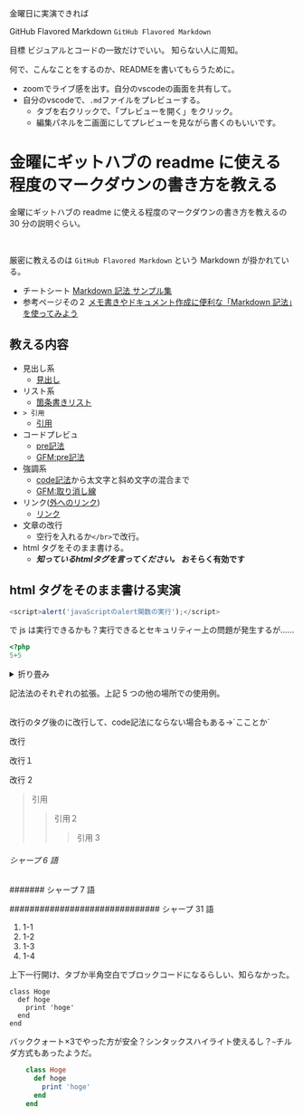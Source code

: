金曜日に実演できれば

GitHub Flavored Markdown
`GitHub Flavored Markdown`

目標
ビジュアルとコードの一致だけでいい。
知らない人に周知。

何で、こんなことをするのか、READMEを書いてもらうために。
- zoomでライブ感を出す。自分のvscodeの画面を共有して。
- 自分のvscodeで、`.md`ファイルをプレビューする。
  - タブを右クリックで、「プレビューを開く」をクリック。
  - 編集パネルを二画面にしてプレビューを見ながら書くのもいいです。



# 金曜にギットハブの readme に使える程度のマークダウンの書き方を教える

金曜にギットハブの readme に使える程度のマークダウンの書き方を教えるの 30 分の説明ぐらい。

</br>

厳密に教えるのは `GitHub Flavored Markdown` という Markdown が掛かれている。

- チートシート [Markdown 記法 サンプル集](https://qiita.com/tbpgr/items/989c6badefff69377da7)
- 参考ページその２ [メモ書きやドキュメント作成に便利な「Markdown 記法」を使ってみよう](https://www.asobou.co.jp/blog/bussiness/markdown#:~:text=Markdown%EF%BC%88%E3%83%9E%E3%83%BC%E3%82%AF%E3%83%80%E3%82%A6%E3%83%B3%EF%BC%89%E3%81%A8%E3%81%AF,%E4%BB%A5%E4%B8%8B%E3%81%AE%E7%89%B9%E5%BE%B4%E3%81%8C%E3%81%82%E3%82%8A%E3%81%BE%E3%81%99%E3%80%82)

## 教える内容

- 見出し系
  - [見出し](https://qiita.com/tbpgr/items/989c6badefff69377da7#%E8%A6%8B%E5%87%BA%E3%81%97)
- リスト系
  - [箇条書きリスト](https://qiita.com/tbpgr/items/989c6badefff69377da7#%E7%AE%87%E6%9D%A1%E6%9B%B8%E3%81%8D%E3%83%AA%E3%82%B9%E3%83%88)
- `> 引用`
  - [引用](https://qiita.com/tbpgr/items/989c6badefff69377da7#%E5%BC%95%E7%94%A8)
- コードプレビュ
    - [pre記法](https://qiita.com/tbpgr/items/989c6badefff69377da7#pre%E8%A8%98%E6%B3%95%E3%82%B9%E3%83%9A%E3%83%BC%E3%82%B94-or-%E3%82%BF%E3%83%96)
    - [GFM:pre記法](https://qiita.com/tbpgr/items/989c6badefff69377da7#gfmpre%E8%A8%98%E6%B3%95%E3%83%81%E3%83%AB%E3%83%803)
- 強調系
    - [code記法](https://qiita.com/tbpgr/items/989c6badefff69377da7#code%E8%A8%98%E6%B3%95)から太文字と斜め文字の混合まで
    - [GFM:取り消し線](https://qiita.com/tbpgr/items/989c6badefff69377da7#gfm%E5%8F%96%E3%82%8A%E6%B6%88%E3%81%97%E7%B7%9A)
- リンク([外へのリンク](https://qiita.com/tbpgr/items/989c6badefff69377da7))
    - [リンク](https://qiita.com/tbpgr/items/989c6badefff69377da7#%E3%83%AA%E3%83%B3%E3%82%AF)
- 文章の改行
    - 空行を入れるか`</br>`で改行。
- html タグをそのまま書ける。
    - ***知っているhtmlタグを言ってください。*** **おそらく有効です**

## html タグをそのまま書ける実演

<script>alert('JavaScriptのalert関数の実行');</script>
<script>console.log('コンソールログも動く？');</script>

```js
<script>alert('javaScriptのalert関数の実行');</script>
```

で js は実行できるかも？実行できるとセキュリティー上の問題が発生するが......

```php
<?php
5+5
```

<details>
    <summary>折り畳み</summary>

```html

<details>
    <summary>折り畳み</summary>
    <b>折り</b>た<i>た</i>まれる本文
</details>

 ```

   </br>
    <b>折り</b>た<i>た</i>まれる本文
</details>

記法法のそれぞれの拡張。上記 5 つの他の場所での使用例。

</br>
改行のタグ後のに改行して、code記法にならない場合もある->`こことか`

改行

改行１

改行 2

> 引用
>
> > 引用２
> >
> > > 引用 3

###### シャープ 6 語

####### シャープ 7 語

############################## シャープ 31 語

1. 1-1
1. 1-2
1. 1-3
1. 1-4

上下一行開け、タブか半角空白でブロックコードになるらしい、知らなかった。

    class Hoge
      def hoge
        print 'hoge'
      end
    end


バッククォート×3でやった方が安全？シンタックスハイライト使えるし？`~`チルダ方式もあったようだ。
```ruby
    class Hoge
      def hoge
        print 'hoge'
      end
    end
```
